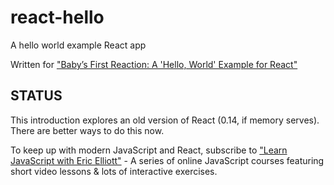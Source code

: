 # react-hello

A hello world example React app

Written for ["Baby’s First Reaction: A 'Hello, World' Example for React"](https://medium.com/javascript-scene/baby-s-first-reaction-2103348eccdd)

## STATUS

This introduction explores an old version of React (0.14, if memory serves). There are better ways to do this now.

To keep up with modern JavaScript and React, subscribe to ["Learn JavaScript with Eric Elliott"](https://ericelliottjs.com) - A series of online JavaScript courses featuring short video lessons & lots of interactive exercises.
